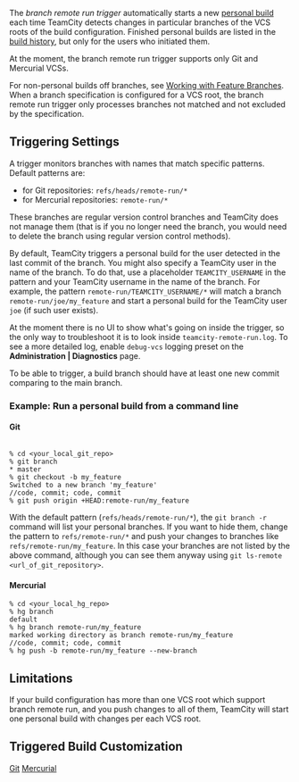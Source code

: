 [//]: # (title: Branch Remote Run Trigger)
[//]: # (auxiliary-id: Branch Remote Run Trigger)

The _branch remote run trigger_ automatically starts a new [personal build](personal-build.md) each time TeamCity detects changes in particular branches of the VCS roots of the build configuration. Finished personal builds are listed in the [build history](build-), but only for the users who initiated them.

At the moment, the branch remote run trigger supports only Git and Mercurial VCSs.

For non-personal builds off branches, see [Working with Feature Branches](working-with-feature-branches.md). When a branch specification is configured for a VCS root, the branch remote run trigger only processes branches not matched and not excluded by the specification.

## Triggering Settings

A trigger monitors branches with names that match specific patterns.   
Default patterns are:
* for Git repositories: `refs/heads/remote-run/*`
* for Mercurial repositories: `remote-run/*`

These branches are regular version control branches and TeamCity does not manage them (that is if you no longer need the branch, you would need to delete the branch using regular version control methods).

By default, TeamCity triggers a personal build for the user detected in the last commit of the branch. You might also specify a TeamCity user in the name of the branch. To do that, use a placeholder `TEAMCITY_USERNAME` in the pattern and your TeamCity username in the name of the branch. For example, the pattern `remote-run/TEAMCITY_USERNAME/*` will match a branch `remote-run/joe/my_feature` and start a personal build for the TeamCity user `joe` (if such user exists).

<note>

At the moment there is no UI to show what's going on inside the trigger, so the only way to troubleshoot it is to look inside `teamcity-remote-run.log`. To see a more detailed log, enable `debug-vcs` logging preset on the __Administration | Diagnostics__ page.
</note>

To be able to trigger, a build branch should have at least one new commit comparing to the main branch.

### Example: Run a personal build from a command line

#### Git

```Shell

% cd <your_local_git_repo>
% git branch
* master
% git checkout -b my_feature
Switched to a new branch 'my_feature'
//code, commit; code, commit
% git push origin +HEAD:remote-run/my_feature
```

With the default pattern (`refs/heads/remote-run/*`), the `git branch -r` command will list your personal branches. If you want to hide them, change the pattern to `refs/remote-run/*` and push your changes to branches like `refs/remote-run/my_feature`. In this case your branches are not listed by the above command, although you can see them anyway using `git ls-remote <url_of_git_repository>`.

#### Mercurial

```Shell
% cd <your_local_hg_repo>
% hg branch
default
% hg branch remote-run/my_feature
marked working directory as branch remote-run/my_feature
//code, commit; code, commit
% hg push -b remote-run/my_feature --new-branch

```

## Limitations

If your build configuration has more than one VCS root which support branch remote run, and you push changes to all of them, TeamCity will start one personal build with changes per each VCS root.

## Triggered Build Customization

<include src="configuring-vcs-triggers.md" include-id="triggered-build-customization"/>

 <seealso>
        <category ref="admin-guide">
            <a href="git.md">Git</a>
            <a href="mercurial.md">Mercurial</a>
        </category>
</seealso>
